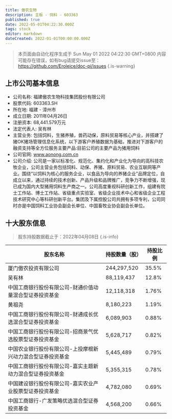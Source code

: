 ```yaml
---
title: 傲农生物
description: 主板 - 饲料 - 603363
published: true
date: 2022-05-01T04:22:30.000Z
tags: stock
editor: markdown
dateCreated: 2022-01-01T00:00:00.000Z
---
```


> 本页面由自动化程序生成于 Sun May 01 2022 04:22:30 GMT+0800
> 内容可能存在错误，如有bug请提交issue至：https://github.com/Eroleice/doc-pi/issues
{.is-warning}

## 上市公司基本信息
- 公司名称: 福建傲农生物科技集团股份有限公司
- 股票代码: 603363.SH
- 所在地: 福建 - 漳州市
- 成立日期: 2011年04月26日
- 注册资本: 68,441.579万元
- 法定代表人: 吴有林
- 主营业务: 包括饲料，生猪养殖，兽药动保，原料贸易等核心产业，并搭建了猪OK猪场管理信息化系统，以下游客户养殖数据为基础，推进对下游客户的融资支持等全方位服务主要产品:目前公司的主要产品为猪用饲料
- 公司官网: www.aonong.com.cn
- 公司介绍: 公司是一家以标准化、规范化、集约化和产业化为导向的高科技农牧企业，公司主营业务包括饲料、动保、养猪、原料贸易、农业互联网等产业。围绕“以饲料为核心的服务企业，以食品为导向的养猪企业”品牌定位，自成立以来，通过持续的技术创新、产品升级和品牌推广，竞争力不断增强，现已成为国内大型猪用饲料生产商之一。公司高度重视科研创新工作，组建有院士工作站、博士工作站、省级重点实验室、省级企业技术中心和省级企业工程技术研究中心等科研创新平台。集团及下属控股公司共拥有多项专利，公司同时亦是中国饲料工业协会副会长单位、中国畜牧业协会副会长单位。


## 十大股东信息
> 股东持股数据截止于：2022年04月08日
{.is-info}

| 股东名称 | 持股数量（股） | 持股比例 |
| --- | --- | --- |
| 厦门傲农投资有限公司 | 244,297,520 | 35.5% |
| 吴有林 | 88,119,437 | 12.8% |
| 中国工商银行股份有限公司-财通价值动量混合型证券投资基金 | 12,118,318 | 1.76% |
| 黄祖尧 | 8,180,223 | 1.19% |
| 中国工商银行股份有限公司-财通成长优选混合型证券投资基金 | 6,089,903 | 0.88% |
| 中国工商银行股份有限公司-招商景气优选股票型证券投资基金 | 5,628,717 | 0.82% |
| 中国农业银行股份有限公司-上投摩根新兴动力混合型证券投资基金 | 5,445,489 | 0.79% |
| 中国工商银行股份有限公司-嘉实主题新动力混合型证券投资基金 | 5,355,315 | 0.78% |
| 中国建设银行股份有限公司-嘉实农业产业股票型证券投资基金 | 4,782,080 | 0.69% |
| 中国工商银行-广发策略优选混合型证券投资基金 | 4,568,200 | 0.66% |




